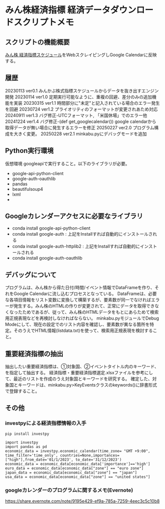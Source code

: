# みん株経済指標 経済データダウンロードスクリプトメモ

## スクリプトの機能概要
[みん株 経済指標スケジュール](https://fx.minkabu.jp/indicators)をWebスクレイピングしGoogle Calendarに反映する。

## 履歴
20230113 ver0.1 みんかぶ株式指標スケジュールからデータを抜き出すエンジン開発
20230114 ver1.0 定期実行可能なように、重複の回避、差分のみの追加機能を実装
20230315 ver1.1 時間部分に"未定"と記入されている場合のエラー発生を回避
20230724 ver1.2 プライオリティのフォーマットが変更されあため対応
20240911 ver1.3 バグ修正-UTCフォーマット, 「米国休場」でのエラー他
20241224 ver1.4 バグ修正-(def get_googlecalendar()) google calendarから取得データが無い場合に発生するエラーを修正
20250227 ver2.0 プログラム構成を大きく変更。
20250228 ver2.1 minkabu.pyにデバッグモードを追加

## Python実行環境
仮想環境 googleapiで実行すること。以下のライブラリが必要。
- google-api-python-client
- google-auth-oauthlib
- pandas
- beautifulsoup4
- lxml
- 

## Googleカレンダーアクセスに必要なライブラリ
- conda install google-api-python-client
- conda install google-auth   : 上記をInstallすれば自動的にインストールされる
- conda install google-auth-httplib2   : 上記をInstallすれば自動的にインストールされる
- conda install google-auth-oauthlib

## デバッグについて
プログラムは、みん株から得た日付/時間/イベント情報でDataFrameを作り、それをGoogle Calendarに流し込むプロセスとなっている。
DataFrameは、必要な各項目情報をリスト変数に変換して構築するが、要素数が同一でなければエラーが発生する。みん株のHTMLの作りが変更されて、正常にデータを取得できなくなったためであるが、従って、みん株のHTMLデータをもとにあらためて検索用正規表現などを再検討しなければならない。
minkabu.pyモジュールでDebug Modeにして、現在の設定でのリスト内容を確認し、要素数が異なる箇所を特定。そのうえでHTML情報(listdata.txt)を使って、検索用正規表現を検討すること。

## 重要経済指標の抽出
抽出したい重要経済指標は、①対象国、②イベントタイトル内のキーワード、を指定して抽出する。
経済指標・重要経済指標選定.xlsxファイルを参考にして、最近のリストを作成のうえ対象国とキーワードを研究する。
確定した、対象国とキーワードは、minkabu.py>KeyEventsクラスのkeywords()に辞書形式で登録すること。

## その他
### investpyによる経済指標情報の入手
```
pip install investpy
```
```
import investpy
import pandas as pd
economic_data = investpy.economic_calendar(time_zone= "GMT +9:00", time_filter='time_only', countries=None,importances=["high"],from_date='01/1/2023', to_date='31/12/2023')
economic_data = economic_data[economic_data['importance']=='high']
euro_data = economic_data[economic_data["zone"] == "euro zone"]
japan_data = economic_data[economic_data["zone"] == "japan"]
usa_data = economic_data[economic_data["zone"] == "united states"]
```
### googleカレンダーのプログラムに関するメモ(Evernote)
https://share.evernote.com/note/9195e429-ef9a-785a-7259-4eec3c5c10b8